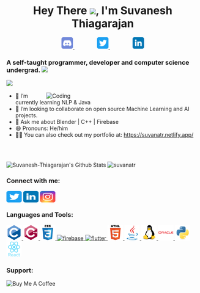 <h1 align="center">
  Hey There <img src="https://media.giphy.com/media/hvRJCLFzcasrR4ia7z/giphy.gif" width="25px">, I'm Suvanesh Thiagarajan
</h1>
<div align="center" padding:"10px">
  <a href="https://discord.gg/H6s4wAxMfJ">
    <img alt="Suvanesh-Thiagarajan's Discord" width="30px" src="https://github.com/edent/SuperTinyIcons/blob/master/images/svg/discord.svg" />
  </a>&nbsp;&nbsp;&nbsp;&nbsp;&nbsp;&nbsp;&nbsp;&nbsp;&nbsp;&nbsp;&nbsp;&nbsp;&nbsp;&nbsp;
  <a href="https://twitter.com/suvanatr">
    <img  alt="Suvanesh-Thiagarajan's | Twitter" width="30px" src="https://github.com/edent/SuperTinyIcons/blob/master/images/svg/twitter.svg" />
  </a>&nbsp;&nbsp;&nbsp;&nbsp;&nbsp;&nbsp;&nbsp;&nbsp;&nbsp;&nbsp;&nbsp;&nbsp;&nbsp;&nbsp;
  <a href="https://www.linkedin.com/in/suvanesh-thiagarajan/">
    <img  alt="Suvanesh-Thiagarajan's LinkedIN" width="30px" src="https://github.com/edent/SuperTinyIcons/blob/master/images/svg/linkedin.svg" />
  </a>
</div>

<h3>
  A self-taught programmer, developer and computer science undergrad.
  <img src="https://media.giphy.com/media/WUlplcMpOCEmTGBtBW/giphy.gif" width="30"/>
</h3> 

![](https://komarev.com/ghpvc/?username=suvanatr&color=brightgreen&style=flat&label=PROFILE+VIEWS)<br>

<img align="right" alt="Coding" width="400"  src="https://gist.githubusercontent.com/vininjr/d29bb07bdadb41e4b0923bc8fa748b1a/raw/88f20c9d749d756be63f22b09f3c4ac570bc5101/programming.gif">

- 🌱 I’m currently learning NLP & Java
- 🤔 I’m looking to collaborate on open source Machine Learning and AI projects.
- 💬 Ask me about Blender | C++ | Firebase
- 😄 Pronouns:  He/him
- :man_technologist: You can also check out my portfolio at: https://suvanatr.netlify.app/

<p>
</br></br>
</p>
<p align="left">
 <img src="https://github-readme-stats.vercel.app/api?username=suvanatr&include_all_commits=true&count_private=true&show_icons=true&line_height=20&title_color=b4c483&icon_color=2234AE&text_color=D3D3D3&bg_color=0,000000,477775" alt="Suvanesh-Thiagarajan's Github Stats">
<img src="https://github-readme-stats.vercel.app/api/top-langs?username=suvanatr&show_icons=true&locale=en&layout=compact&title_color=b4c483&icon_color=2234AE&text_color=D3D3D3&bg_color=0,000000,477775" alt="suvanatr" />
 </p>

<h3 align="left">Connect with me:</h3>
<p align="left">
<a href="https://twitter.com/suvanatr target="_blank"><img align="center" src="https://github.com/edent/SuperTinyIcons/blob/master/images/svg/twitter.svg" alt="dharun_official" height="30" width="40" /></a>
<a href="https://www.linkedin.com/in/suvanesh-thiagarajan/" target="_blank"><img align="center" src="https://github.com/edent/SuperTinyIcons/blob/master/images/svg/linkedin.svg" alt="dharun-narayanan-l-k-407459197" height="30" width="40" /></a>
<a href="https://www.instagram.com/suvanesh_thiagarajan/" target="_blank"><img align="center" src="https://github.com/edent/SuperTinyIcons/blob/master/images/svg/instagram.svg" alt="_dharun_26" height="30" width="40" /></a>
</p>


<h3 align="left">Languages and Tools:</h3>
<p align="left"> <a href="https://www.cprogramming.com/" target="_blank"> <img src="https://raw.githubusercontent.com/devicons/devicon/master/icons/c/c-original.svg" alt="c" width="40" height="40"/> </a> <a href="https://www.w3schools.com/cpp/" target="_blank"> <img src="https://raw.githubusercontent.com/devicons/devicon/master/icons/cplusplus/cplusplus-original.svg" alt="cplusplus" width="40" height="40"/> </a> <a href="https://www.w3schools.com/css/" target="_blank"> <img src="https://raw.githubusercontent.com/devicons/devicon/master/icons/css3/css3-original-wordmark.svg" alt="css3" width="40" height="40"/> </a> <a href="https://firebase.google.com/" target="_blank"> <img src="https://www.vectorlogo.zone/logos/firebase/firebase-icon.svg" alt="firebase" width="40" height="40"/> </a> <a href="https://flutter.dev" target="_blank"> <img src="https://www.vectorlogo.zone/logos/flutterio/flutterio-icon.svg" alt="flutter" width="40" height="40"/> </a> <a href="https://www.w3.org/html/" target="_blank"> <img src="https://raw.githubusercontent.com/devicons/devicon/master/icons/html5/html5-original-wordmark.svg" alt="html5" width="40" height="40"/> </a> <a href="https://www.java.com" target="_blank"> <img src="https://raw.githubusercontent.com/devicons/devicon/master/icons/java/java-original.svg" alt="java" width="40" height="40"/> </a> <a href="https://www.linux.org/" target="_blank"> <img src="https://raw.githubusercontent.com/devicons/devicon/master/icons/linux/linux-original.svg" alt="linux" width="40" height="40"/> </a> <a href="https://www.oracle.com/" target="_blank"> <img src="https://raw.githubusercontent.com/devicons/devicon/master/icons/oracle/oracle-original.svg" alt="oracle" width="40" height="40"/> </a> <a href="https://www.python.org" target="_blank"> <img src="https://raw.githubusercontent.com/devicons/devicon/master/icons/python/python-original.svg" alt="python" width="40" height="40"/> </a> <a href="https://reactjs.org/" target="_blank"> <img src="https://raw.githubusercontent.com/devicons/devicon/master/icons/react/react-original-wordmark.svg" alt="react" width="40" height="40"/> </a> </p>

<h3 align="left">Support:</h3>
<p><a href="https://www.buymeacoffee.com/suvanatr"> <img align="left" src="https://cdn.buymeacoffee.com/buttons/v2/default-blue.png" alt="Buy Me A Coffee" height="50" width="210" /></a></p>
